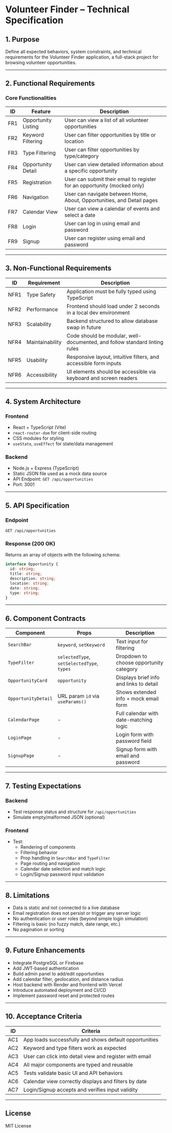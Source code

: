 # Volunteer Finder – Technical Specification

## 1. Purpose

Define all expected behaviors, system constraints, and technical requirements for the Volunteer Finder application, a full-stack project for browsing volunteer opportunities.

---

## 2. Functional Requirements

### Core Functionalities

| ID  | Feature             | Description                                                              |
| --- | ------------------- | ------------------------------------------------------------------------ |
| FR1 | Opportunity Listing | User can view a list of all volunteer opportunities                      |
| FR2 | Keyword Filtering   | User can filter opportunities by title or location                       |
| FR3 | Type Filtering      | User can filter opportunities by type/category                           |
| FR4 | Opportunity Detail  | User can view detailed information about a specific opportunity          |
| FR5 | Registration        | User can submit their email to register for an opportunity (mocked only) |
| FR6 | Navigation          | User can navigate between Home, About, Opportunities, and Detail pages   |
| FR7 | Calendar View       | User can view a calendar of events and select a date                     |
| FR8 | Login               | User can log in using email and password                                 |
| FR9 | Signup              | User can register using email and password                               |

---

## 3. Non-Functional Requirements

| ID   | Requirement     | Description                                                                |
| ---- | --------------- | -------------------------------------------------------------------------- |
| NFR1 | Type Safety     | Application must be fully typed using TypeScript                           |
| NFR2 | Performance     | Frontend should load under 2 seconds in a local dev environment            |
| NFR3 | Scalability     | Backend structured to allow database swap in future                        |
| NFR4 | Maintainability | Code should be modular, well-documented, and follow standard linting rules |
| NFR5 | Usability       | Responsive layout, intuitive filters, and accessible form inputs           |
| NFR6 | Accessibility   | UI elements should be accessible via keyboard and screen readers           |

---

## 4. System Architecture

### Frontend

- React + TypeScript (Vite)
- `react-router-dom` for client-side routing
- CSS modules for styling
- `useState`, `useEffect` for state/data management

### Backend

- Node.js + Express (TypeScript)
- Static JSON file used as a mock data source
- API Endpoint: `GET /api/opportunities`
- Port: 3001

---

## 5. API Specification

### Endpoint

```http
GET /api/opportunities
```

### Response (200 OK)

Returns an array of objects with the following schema:

```ts
interface Opportunity {
  id: string;
  title: string;
  description: string;
  location: string;
  date: string;
  type: string;
}
```

---

## 6. Component Contracts

| Component           | Props                                      | Description                             |
| ------------------- | ------------------------------------------ | --------------------------------------- |
| `SearchBar`         | `keyword`, `setKeyword`                    | Text input for filtering                |
| `TypeFilter`        | `selectedType`, `setSelectedType`, `types` | Dropdown to choose opportunity category |
| `OpportunityCard`   | `opportunity`                              | Displays brief info and links to detail |
| `OpportunityDetail` | URL param `id` via `useParams()`           | Shows extended info + mock email form   |
| `CalendarPage`      | -                                          | Full calendar with date-matching logic  |
| `LoginPage`         | -                                          | Login form with password field          |
| `SignupPage`        | -                                          | Signup form with email and password     |

---

## 7. Testing Expectations

### Backend

- Test response status and structure for `/api/opportunities`
- Simulate empty/malformed JSON (optional)

### Frontend

- Test:
  - Rendering of components
  - Filtering behavior
  - Prop handling in `SearchBar` and `TypeFilter`
  - Page routing and navigation
  - Calendar date selection and match logic
  - Login/Signup password input validation

---

## 8. Limitations

- Data is static and not connected to a live database
- Email registration does not persist or trigger any server logic
- No authentication or user roles (beyond simple login simulation)
- Filtering is basic (no fuzzy match, date range, etc.)
- No pagination or sorting

---

## 9. Future Enhancements

- Integrate PostgreSQL or Firebase
- Add JWT-based authentication
- Build admin panel to add/edit opportunities
- Add calendar filter, geolocation, and distance radius
- Host backend with Render and frontend with Vercel
- Introduce automated deployment and CI/CD
- Implement password reset and protected routes

---

## 10. Acceptance Criteria

| ID  | Criteria                                                |
| --- | ------------------------------------------------------- |
| AC1 | App loads successfully and shows default opportunities  |
| AC2 | Keyword and type filters work as expected               |
| AC3 | User can click into detail view and register with email |
| AC4 | All major components are typed and reusable             |
| AC5 | Tests validate basic UI and API behaviors               |
| AC6 | Calendar view correctly displays and filters by date    |
| AC7 | Login/Signup accepts and verifies input validity        |

---

## License

MIT License